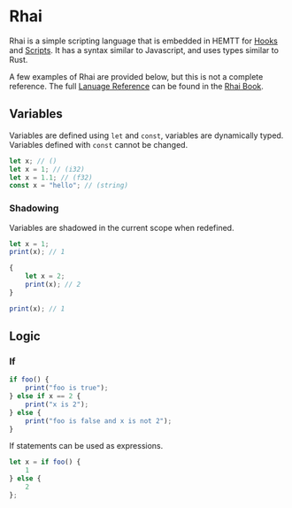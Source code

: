 # Rhai

Rhai is a simple scripting language that is embedded in HEMTT for [Hooks](hooks/index.md.md) and [Scripts](scripts/index.md.md).
It has a syntax similar to Javascript, and uses types similar to Rust.

A few examples of Rhai are provided below, but this is not a complete reference.
The full [Lanuage Reference](https://rhai.rs/book/ref/index.html) can be found in the [Rhai Book](https://rhai.rs/book).

## Variables

Variables are defined using `let` and `const`, variables are dynamically typed.
Variables defined with `const` cannot be changed.

```js
let x; // ()
let x = 1; // (i32)
let x = 1.1; // (f32)
const x = "hello"; // (string)
```

### Shadowing

Variables are shadowed in the current scope when redefined.

```js
let x = 1;
print(x); // 1

{
    let x = 2;
    print(x); // 2
}

print(x); // 1
```

## Logic

### If

```js
if foo() {
    print("foo is true");
} else if x == 2 {
    print("x is 2");
} else {
    print("foo is false and x is not 2");
}
```

If statements can be used as expressions.

```js
let x = if foo() {
    1
} else {
    2
};
```
